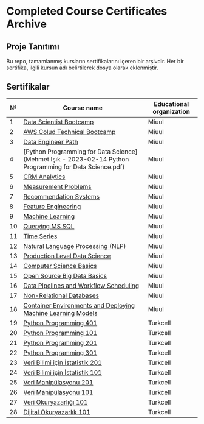 # Completed Course Certificates Archive

## Proje Tanıtımı
Bu repo, tamamlanmış kursların sertifikalarını içeren bir arşivdir. Her bir sertifika, ilgili kursun adı belirtilerek dosya olarak eklenmiştir.

## Sertifikalar

| №  | Course name                       | Educational organization      |
|----|-----------------------------------|-------------------------------|
| 1  | [Data Scientist Bootcamp](Data_Scientist_Bootcamp.png)           | Miuul                         |
| 2  | [AWS Colud Technical Bootcamp](AWS_Colud_Technical_Bootcamp.png)      | Miuul                         |
| 3  | [Data Engineer Path](Data_Engineer_Path.png)                | Miuul                         |
| 4  | [Python Programming for Data Science](Mehmet Işık - 2023-02-14 Python Programming for Data Science.pdf) | Miuul                      |
| 5  | [CRM Analytics](Mehmet_Isik_-_2023-03-05_CRM_Analytics.pdf)                     | Miuul                         |
| 6  | [Measurement Problems](Mehmet_Isik_-_2023-03-15_Measurement_Problems.pdf)              | Miuul                         |
| 7  | [Recommendation Systems](Mehmet_Isik_-_2023-03-21_Recommendation_Systems.pdf)            | Miuul                         |
| 8  | [Feature Engineering](Mehmet_Isik_-_2023-03-25_Feature_Engineering.pdf)               | Miuul                         |
| 9  | [Machine Learning](Mehmet_Isik_-_2023-05-02_Machine_Learning.pdf)                  | Miuul                         |
| 10 | [Querying MS SQL](Mehmet_Isik_-_2023-06-23_Querying_MS_SQL.pdf)                  | Miuul                         |
| 11 | [Time Series](Mehmet_Isik_-_2023-07-11_Time_Series.pdf)                           | Miuul                         |
| 12 | [Natural Language Processing (NLP)](Mehmet_Isik_-_2023-11-30_Natural_Language_Processing_NLP.pdf) | Miuul |
| 13 | [Production Level Data Science](Mehmet_Isik_-_2023-11-30_Production_Level_Data_Science.pdf) | Miuul |
| 14 | [Computer Science Basics](Mehmet_Isik_-_2023-12-01_Computer_Science_Basics.pdf)    | Miuul |
| 15 | [Open Source Big Data Basics](Mehmet_Isik_-_2023-12-04_Open_Source_Big_Data_Basics.pdf) | Miuul |
| 16 | [Data Pipelines and Workflow Scheduling](Mehmet_Isik_-_2023-12-24_Data_Pipelines_and_Workflow_Scheduling.pdf) | Miuul |
| 17 | [Non-Relational Databases](Mehmet_Isik_-_2023-12-24_Non-Relational_Databases.pdf)  | Miuul |
| 18 | [Container Environments and Deploying Machine Learning Models](Mehmet_Isik_-_2023-12-24_Container_Environments_and_Deploying_Machine_Learning_Models.pdf) | Miuul |
| 19 | [Python Programming 401](Mehmet_Isik-Python401.pdf) | Turkcell |
| 20 | [Python Programming 101](Mehmet_Isik-Python101.pdf) | Turkcell |
| 21 | [Python Programming 201](Mehmet_Isik-Python201.pdf) | Turkcell |
| 22 | [Python Programming 301](Mehmet_Isik-Python301.pdf) | Turkcell |
| 23 | [Veri Bilimi için İstatistik 201](Mehmet_Isik-Veri_Bilimi_icin_Istatistik201.pdf) | Turkcell |
| 24 | [Veri Bilimi için İstatistik 101](Mehmet_Isik-Veri_Bilimi_icin_Istatistik101.pdf) | Turkcell |
| 25 | [Veri Manipülasyonu 201](Mehmet_Isik-Veri_Manipulasyonu201.pdf) | Turkcell |
| 26 | [Veri Manipülasyonu 101](Mehmet_Isik-Veri_Manipulasyonu101.pdf) | Turkcell |
| 27 | [Veri Okuryazarlığı 101](Mehmet_Isik-Veri_Okuryazarligi101.pdf) | Turkcell |
| 28 | [Dijital Okuryazarlık 101](Mehmet_Isik-Dijital_Okuryazarlik101.pdf) | Turkcell |
